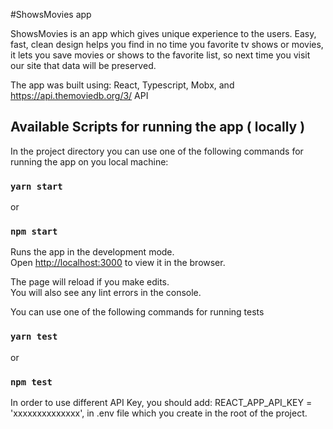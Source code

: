 #ShowsMovies app

ShowsMovies is an app which gives unique experience to the users. Easy, fast, clean design helps you find in no time you favorite tv shows or movies, it lets you save movies or shows to the favorite list, so next time you visit our site that data will be preserved.

The app was built using:
React, Typescript, Mobx, and https://api.themoviedb.org/3/ API

## Available Scripts for running the app ( locally )

In the project directory you can use one of the following commands for running the app on you local machine:

### `yarn start`

or

### `npm start`

Runs the app in the development mode.\
Open [http://localhost:3000](http://localhost:3000) to view it in the browser.

The page will reload if you make edits.\
You will also see any lint errors in the console.

You can use one of the following commands for running tests

### `yarn test`

or

### `npm test`


In order to use different API Key, you should add: 
REACT_APP_API_KEY = 'xxxxxxxxxxxxxx', 
in .env file which you create in the root of the project.
